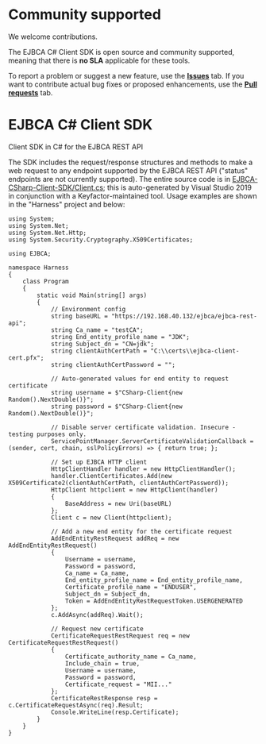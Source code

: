 # Community supported 
We welcome contributions.
 
The EJBCA C# Client SDK is open source and community supported, meaning that there is **no SLA** applicable for these tools.

To report a problem or suggest a new feature, use the **[Issues](../../issues)** tab. If you want to contribute actual bug fixes or proposed enhancements, use the **[Pull requests](../../pulls)** tab.

# EJBCA C# Client SDK
Client SDK in C# for the EJBCA REST API

The SDK includes the request/response structures and methods to make a web request to any endpoint supported by the EJBCA REST API ("status" endpoints are not currently supported). The entire source code is in [EJBCA-CSharp-Client-SDK/Client.cs](EJBCA-CSharp-Client-SDK/Client.cs); this is auto-generated by Visual Studio 2019 in conjunction with a Keyfactor-maintained tool. Usage examples are shown in the "Harness" project and below:

```
using System;
using System.Net;
using System.Net.Http;
using System.Security.Cryptography.X509Certificates;

using EJBCA;

namespace Harness
{
    class Program
    {
        static void Main(string[] args)
        {
            // Environment config
            string baseURL = "https://192.168.40.132/ejbca/ejbca-rest-api";
            string Ca_name = "testCA";
            string End_entity_profile_name = "JDK";
            string Subject_dn = "CN=jdk";
            string clientAuthCertPath = "C:\\certs\\ejbca-client-cert.pfx";
            string clientAuthCertPassword = "";

            // Auto-generated values for end entity to request certificate
            string username = $"CSharp-Client{new Random().NextDouble()}";
            string password = $"CSharp-Client{new Random().NextDouble()}";

            // Disable server certificate validation. Insecure - testing purposes only.
            ServicePointManager.ServerCertificateValidationCallback = (sender, cert, chain, sslPolicyErrors) => { return true; };
            
            // Set up EJBCA HTTP client
            HttpClientHandler handler = new HttpClientHandler();
            handler.ClientCertificates.Add(new X509Certificate2(clientAuthCertPath, clientAuthCertPassword));
            HttpClient httpclient = new HttpClient(handler)
            {
                BaseAddress = new Uri(baseURL)
            };
            Client c = new Client(httpclient);

            // Add a new end entity for the certificate request
            AddEndEntityRestRequest addReq = new AddEndEntityRestRequest()
            {
                Username = username,
                Password = password,
                Ca_name = Ca_name,
                End_entity_profile_name = End_entity_profile_name,
                Certificate_profile_name = "ENDUSER",
                Subject_dn = Subject_dn,
                Token = AddEndEntityRestRequestToken.USERGENERATED
            };
            c.AddAsync(addReq).Wait();

            // Request new certificate
            CertificateRequestRestRequest req = new CertificateRequestRestRequest()
            {
                Certificate_authority_name = Ca_name,
                Include_chain = true,
                Username = username,
                Password = password,
                Certificate_request = "MII..."
            };
            CertificateRestResponse resp = c.CertificateRequestAsync(req).Result;
            Console.WriteLine(resp.Certificate);
        }
    }
}
```
